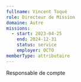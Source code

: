 ```yaml
---
fullname: Vincent Toqué
role: Directeur de Mission
domaine: Autre
missions:
  - start: 2023-04-25
    end: 2024-12-31
    status: service
    employer: OCTO
memberType: attributaire
---
```


Responsable de compte
